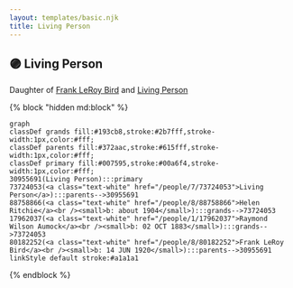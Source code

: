 ```yaml
---
layout: templates/basic.njk
title: Living Person
---
```

## 🟣 Living Person

Daughter of [Frank LeRoy Bird](/people/8/80182252) and [Living Person](/people/7/73724053)

{% block "hidden md:block" %}
```mermaid
graph
classDef grands fill:#193cb8,stroke:#2b7fff,stroke-width:1px,color:#fff;
classDef parents fill:#372aac,stroke:#615fff,stroke-width:1px,color:#fff;
classDef primary fill:#007595,stroke:#00a6f4,stroke-width:1px,color:#fff;
30955691(Living Person):::primary
73724053(<a class="text-white" href="/people/7/73724053">Living Person</a>):::parents-->30955691
88758866(<a class="text-white" href="/people/8/88758866">Helen Ritchie</a><br /><small>b: about 1904</small>):::grands-->73724053
17962037(<a class="text-white" href="/people/1/17962037">Raymond Wilson Aumock</a><br /><small>b: 02 OCT 1883</small>):::grands-->73724053
80182252(<a class="text-white" href="/people/8/80182252">Frank LeRoy Bird</a><br /><small>b: 14 JUN 1920</small>):::parents-->30955691
linkStyle default stroke:#a1a1a1
```
{% endblock %}
